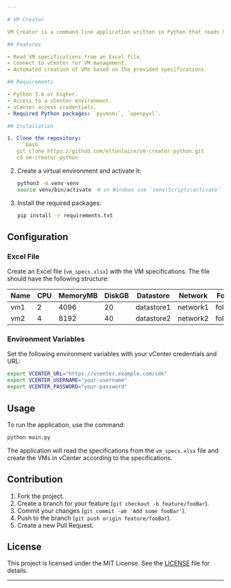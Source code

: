 ```yaml
---

# VM Creator

VM Creator is a command-line application written in Python that reads VM specifications from an Excel file and creates those VMs in vCenter. This project is ideal for system administrators who need to automate the creation of multiple VMs with predefined specifications.

## Features

- Read VM specifications from an Excel file.
- Connect to vCenter for VM management.
- Automated creation of VMs based on the provided specifications.

## Requirements

- Python 3.6 or higher.
- Access to a vCenter environment.
- vCenter access credentials.
- Required Python packages: `pyvmomi`, `openpyxl`.

## Installation

1. Clone the repository:
   ```bash
   git clone https://github.com/eltonlaice/vm-creator-python.git
   cd vm-creator-python
   ```

2. Create a virtual environment and activate it:
   ```bash
   python3 -m venv venv
   source venv/bin/activate  # on Windows use `venv\Scripts\activate`
   ```

3. Install the required packages:
   ```bash
   pip install -r requirements.txt
   ```

## Configuration

### Excel File

Create an Excel file (`vm_specs.xlsx`) with the VM specifications. The file should have the following structure:

| Name | CPU | MemoryMB | DiskGB | Datastore | Network | Folder | Host | ResourcePool |
|------|-----|----------|--------|-----------|---------|--------|------|--------------|
| vm1  | 2   | 4096     | 20     | datastore1 | network1 | folder1 | host1 | pool1 |
| vm2  | 4   | 8192     | 40     | datastore2 | network2 | folder2 | host2 | pool2 |

### Environment Variables

Set the following environment variables with your vCenter credentials and URL:

```bash
export VCENTER_URL="https://vcenter.example.com/sdk"
export VCENTER_USERNAME="your-username"
export VCENTER_PASSWORD="your-password"
```

## Usage

To run the application, use the command:

```bash
python main.py
```

The application will read the specifications from the `vm_specs.xlsx` file and create the VMs in vCenter according to the specifications.

## Contribution

1. Fork the project.
2. Create a branch for your feature (`git checkout -b feature/fooBar`).
3. Commit your changes (`git commit -am 'Add some fooBar'`).
4. Push to the branch (`git push origin feature/fooBar`).
5. Create a new Pull Request.

## License

This project is licensed under the MIT License. See the [LICENSE](LICENSE) file for details.

---
```

